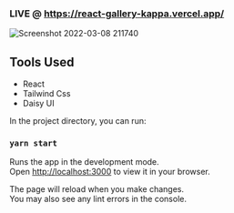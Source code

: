 
### LIVE @ https://react-gallery-kappa.vercel.app/

![Screenshot 2022-03-08 211740](https://user-images.githubusercontent.com/81632171/157273806-a9845b52-3968-4b5a-9aaf-c8f5a3e3d195.png)

## Tools Used
* React
* Tailwind Css
* Daisy UI


In the project directory, you can run:

### `yarn start`

Runs the app in the development mode.\
Open [http://localhost:3000](http://localhost:3000) to view it in your browser.

The page will reload when you make changes.\
You may also see any lint errors in the console.
